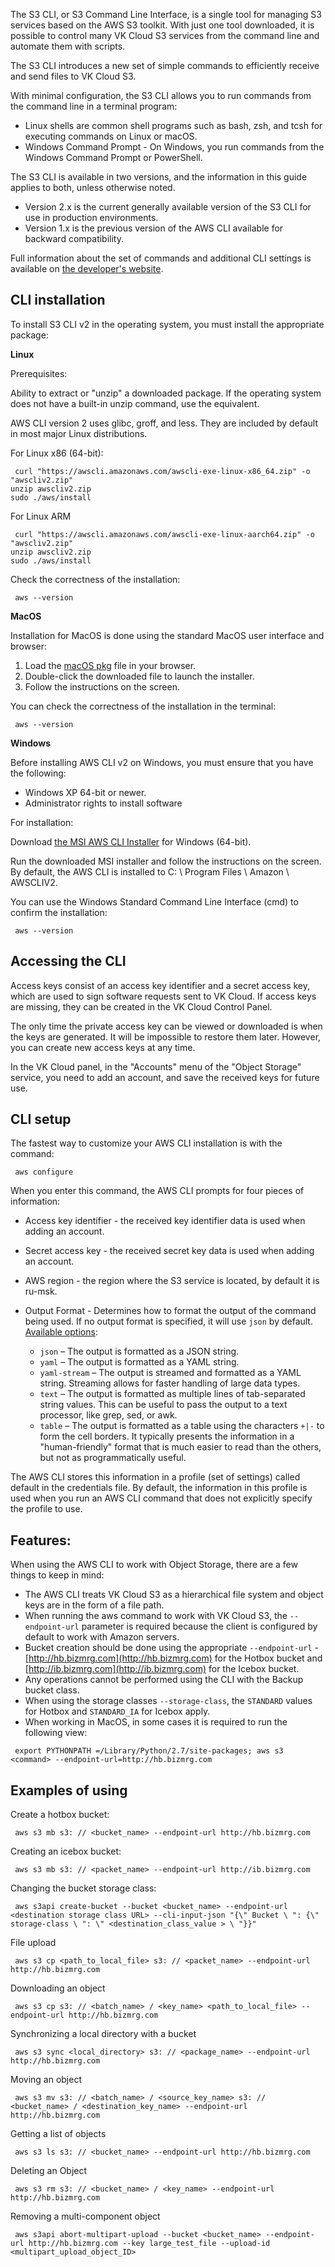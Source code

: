 The S3 CLI, or S3 Command Line Interface, is a single tool for managing S3 services based on the AWS S3 toolkit. With just one tool downloaded, it is possible to control many VK Cloud S3 services from the command line and automate them with scripts.

The S3 CLI introduces a new set of simple commands to efficiently receive and send files to VK Cloud S3.

With minimal configuration, the S3 CLI allows you to run commands from the command line in a terminal program:

- Linux shells are common shell programs such as bash, zsh, and tcsh for executing commands on Linux or macOS.
- Windows Command Prompt - On Windows, you run commands from the Windows Command Prompt or PowerShell.

The S3 CLI is available in two versions, and the information in this guide applies to both, unless otherwise noted.

- Version 2.x is the current generally available version of the S3 CLI for use in production environments.
- Version 1.x is the previous version of the AWS CLI available for backward compatibility.

Full information about the set of commands and additional CLI settings is available on [the developer's website](https://docs.aws.amazon.com/cli/index.html).

## CLI installation

To install S3 CLI v2 in the operating system, you must install the appropriate package:

**Linux**

Prerequisites:

Ability to extract or "unzip" a downloaded package. If the operating system does not have a built-in unzip command, use the equivalent.

AWS CLI version 2 uses glibc, groff, and less. They are included by default in most major Linux distributions.

For Linux x86 (64-bit):

```
 curl "https://awscli.amazonaws.com/awscli-exe-linux-x86_64.zip" -o "awscliv2.zip"
unzip awscliv2.zip
sudo ./aws/install
```

For Linux ARM

```
 curl "https://awscli.amazonaws.com/awscli-exe-linux-aarch64.zip" -o "awscliv2.zip"
unzip awscliv2.zip
sudo ./aws/install
```

Check the correctness of the installation:

```
 aws --version
```

**MacOS**

Installation for MacOS is done using the standard MacOS user interface and browser:

1.  Load the [macOS pkg](https://awscli.amazonaws.com/AWSCLIV2.pkg) file in your browser.
2.  Double-click the downloaded file to launch the installer.
3.  Follow the instructions on the screen.

You can check the correctness of the installation in the terminal:

```
 aws --version
```

**Windows**

Before installing AWS CLI v2 on Windows, you must ensure that you have the following:

- Windows XP 64-bit or newer.
- Administrator rights to install software

For installation:

Download [the MSI AWS CLI Installer](https://awscli.amazonaws.com/AWSCLIV2.msi) for Windows (64-bit).

Run the downloaded MSI installer and follow the instructions on the screen. By default, the AWS CLI is installed to C: \\ Program Files \\ Amazon \\ AWSCLIV2.

You can use the Windows Standard Command Line Interface (cmd) to confirm the installation:

```
 aws --version
```

## Accessing the CLI

Access keys consist of an access key identifier and a secret access key, which are used to sign software requests sent to VK Cloud. If access keys are missing, they can be created in the VK Cloud Control Panel.

The only time the private access key can be viewed or downloaded is when the keys are generated. It will be impossible to restore them later. However, you can create new access keys at any time.

In the VK Cloud panel, in the "Accounts" menu of the "Object Storage" service, you need to add an account, and save the received keys for future use.

## CLI setup

The fastest way to customize your AWS CLI installation is with the command:

```
 aws configure
```

When you enter this command, the AWS CLI prompts for four pieces of information:

- Access key identifier - the received key identifier data is used when adding an account.
- Secret access key - the received secret key data is used when adding an account.
- AWS region - the region where the S3 service is located, by default it is ru-msk.
- Output Format - Determines how to format the output of the command being used. If no output format is specified, it will use `json` by default. [Available options](https://docs.aws.amazon.com/cli/latest/userguide/cli-configure-quickstart.html):

  - `json` – The output is formatted as a JSON string.
  - `yaml` – The output is formatted as a YAML string.
  - `yaml-stream` – The output is streamed and formatted as a YAML string. Streaming allows for faster handling of large data types.
  - `text` – The output is formatted as multiple lines of tab-separated string values. This can be useful to pass the output to a text processor, like grep, sed, or awk.
  - `table` – The output is formatted as a table using the characters `+|-` to form the cell borders. It typically presents the information in a "human-friendly" format that is much easier to read than the others, but not as programmatically useful.

The AWS CLI stores this information in a profile (set of settings) called default in the credentials file. By default, the information in this profile is used when you run an AWS CLI command that does not explicitly specify the profile to use.

## Features:

When using the AWS CLI to work with Object Storage, there are a few things to keep in mind:

- The AWS CLI treats VK Cloud S3 as a hierarchical file system and object keys are in the form of a file path.
- When running the aws command to work with VK Cloud S3, the `--endpoint-url` parameter is required because the client is configured by default to work with Amazon servers.
- Bucket creation should be done using the appropriate `--endpoint-url` - [http://hb.bizmrg.com](http://hb.bizmrg.com) for the Hotbox bucket and [http://ib.bizmrg.com](http://ib.bizmrg.com) for the Icebox bucket.
- Any operations cannot be performed using the CLI with the Backup bucket class.
- When using the storage classes `--storage-class`, the `STANDARD` values for Hotbox and `STANDARD_IA` for Icebox apply.
- When working in MacOS, in some cases it is required to run the following view:

```
 export PYTHONPATH =/Library/Python/2.7/site-packages; aws s3 <command> --endpoint-url=http://hb.bizmrg.com
```

## Examples of using

Create a hotbox bucket:

```
 aws s3 mb s3: // <bucket_name> --endpoint-url http://hb.bizmrg.com
```

Creating an icebox bucket:

```
 aws s3 mb s3: // <packet_name> --endpoint-url http://ib.bizmrg.com
```

Changing the bucket storage class:

```
 aws s3api create-bucket --bucket <bucket_name> --endpoint-url <destination storage class URL> --cli-input-json "{\" Bucket \ ": {\" storage-class \ ": \" <destination_class_value > \ "}}"
```

File upload

```
 aws s3 cp <path_to_local_file> s3: // <packet_name> --endpoint-url http://hb.bizmrg.com
```

Downloading an object

```
 aws s3 cp s3: // <batch_name> / <key_name> <path_to_local_file> --endpoint-url http://hb.bizmrg.com
```

Synchronizing a local directory with a bucket

```
 aws s3 sync <local_directory> s3: // <package_name> --endpoint-url http://hb.bizmrg.com
```

Moving an object

```
 aws s3 mv s3: // <batch_name> / <source_key_name> s3: // <bucket_name> / <destination_key_name> --endpoint-url http://hb.bizmrg.com
```

Getting a list of objects

```
 aws s3 ls s3: // <bucket_name> --endpoint-url http://hb.bizmrg.com
```

Deleting an Object

```
 aws s3 rm s3: // <bucket_name> / <key_name> --endpoint-url http://hb.bizmrg.com
```

Removing a multi-component object

```
 aws s3api abort-multipart-upload --bucket <bucket_name> --endpoint-url http://hb.bizmrg.com --key large_test_file --upload-id <multipart_upload_object_ID>
```
